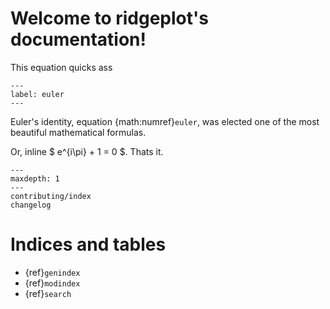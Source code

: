 # Welcome to ridgeplot's documentation!

This equation quicks ass

```{math} e^{i\pi} + 1 = 0
---
label: euler
---
```

Euler's identity, equation {math:numref}`euler`, was elected one of the
most beautiful mathematical formulas.

Or, inline $ e^{i\pi} + 1 = 0 $. Thats it.


```{toctree}
---
maxdepth: 1
---
contributing/index
changelog
```


# Indices and tables

* {ref}`genindex`
* {ref}`modindex`
* {ref}`search`

